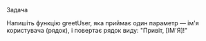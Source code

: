 
Задача

Напишіть функцію greetUser, яка приймає один параметр — ім'я користувача (рядок),
і повертає рядок виду: "Привіт, [ІМ'Я]!"